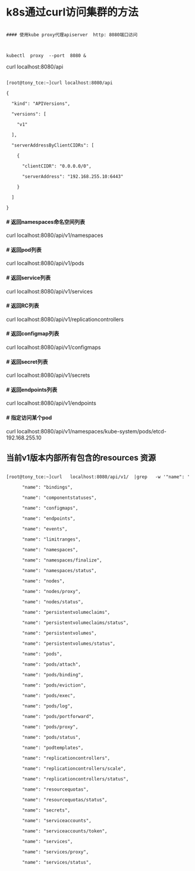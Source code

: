 # k8s通过curl访问集群的方法



```

#### 使用kube proxy代理apiserver  http: 8080端口访问



kubectl  proxy  --port  8080 &

```







curl   localhost:8080/api



```

[root@tony_tce:~]curl localhost:8080/api      

{

  "kind": "APIVersions",

  "versions": [

    "v1"

  ],

  "serverAddressByClientCIDRs": [

    {

      "clientCIDR": "0.0.0.0/0",

      "serverAddress": "192.168.255.10:6443"

    }

  ]

}

```



####   # 返回namespaces命名空间列表



curl   localhost:8080/api/v1/namespaces



####  # 返回pod列表



curl   localhost:8080/api/v1/pods



#### # 返回service列表		



curl   localhost:8080/api/v1/services



#### # 返回RC列表		



curl   localhost:8080/api/v1/replicationcontrollers



#### # 返回configmap列表



curl   localhost:8080/api/v1/configmaps



#### # 返回secret列表



curl   localhost:8080/api/v1/secrets



####  # 返回endpoints列表



curl   localhost:8080/api/v1/endpoints







#### # 指定访问某个pod



curl   localhost:8080/api/v1/namespaces/kube-system/pods/etcd-192.168.255.10







## 当前v1版本内部所有包含的resources 资源



```

[root@tony_tce:~]curl   localhost:8080/api/v1/  |grep   -w '"name": '  

      "name": "bindings",

      "name": "componentstatuses",

      "name": "configmaps",

      "name": "endpoints",

      "name": "events",

      "name": "limitranges",

      "name": "namespaces",

      "name": "namespaces/finalize",

      "name": "namespaces/status",

      "name": "nodes",

      "name": "nodes/proxy",

      "name": "nodes/status",

      "name": "persistentvolumeclaims",

      "name": "persistentvolumeclaims/status",

      "name": "persistentvolumes",

      "name": "persistentvolumes/status",

      "name": "pods",

      "name": "pods/attach",

      "name": "pods/binding",

      "name": "pods/eviction",

      "name": "pods/exec",

      "name": "pods/log",

      "name": "pods/portforward",

      "name": "pods/proxy",

      "name": "pods/status",

      "name": "podtemplates",

      "name": "replicationcontrollers",

      "name": "replicationcontrollers/scale",

      "name": "replicationcontrollers/status",

      "name": "resourcequotas",

      "name": "resourcequotas/status",

      "name": "secrets",

      "name": "serviceaccounts",

      "name": "serviceaccounts/token",

      "name": "services",

      "name": "services/proxy",

      "name": "services/status",





```







